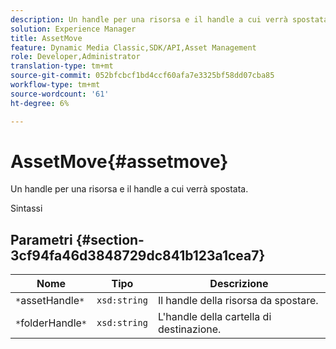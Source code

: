 ```yaml
---
description: Un handle per una risorsa e il handle a cui verrà spostata.
solution: Experience Manager
title: AssetMove
feature: Dynamic Media Classic,SDK/API,Asset Management
role: Developer,Administrator
translation-type: tm+mt
source-git-commit: 052bfcbcf1bd4ccf60afa7e3325bf58dd07cba85
workflow-type: tm+mt
source-wordcount: '61'
ht-degree: 6%

---
```



# AssetMove{#assetmove}

Un handle per una risorsa e il handle a cui verrà spostata.

Sintassi

## Parametri {#section-3cf94fa46d3848729dc841b123a1cea7}

| Nome | Tipo | Descrizione |
|---|---|---|
| `*`assetHandle`*` | `xsd:string` | Il handle della risorsa da spostare. |
| `*`folderHandle`*` | `xsd:string` | L&#39;handle della cartella di destinazione. |

